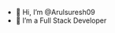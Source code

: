 - 👋 Hi, I’m @Arulsuresh09
- 🌱 I’m a Full Stack Developer


<!---
Arulsuresh09/Arulsuresh09 is a ✨ special ✨ repository because its `README.md` (this file) appears on your GitHub profile.
You can click the Preview link to take a look at your changes.
--->
